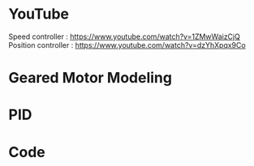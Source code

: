 # YouTube
Speed controller : https://www.youtube.com/watch?v=1ZMwWaizCjQ <br>
Position controller : https://www.youtube.com/watch?v=dzYhXpqx9Co <br>

# Geared Motor Modeling

# PID

# Code
